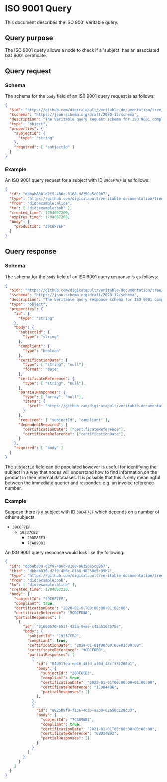 # ISO 9001 Query
This document describes the ISO 9001 Veritable query.

## Query purpose
The ISO 9001 query allows a node to check if a 'subject' has an associated ISO
9001 certificate.

## Query request
### Schema
The schema for the `body` field of an ISO 9001 query request is as follows:
```json
{
  "$id": "https://github.com/digicatapult/veritable-documentation/tree/main/schemas/veritable_messaging/query_types/iso_9001/request/0.1",
  "$schema": "https://json-schema.org/draft/2020-12/schema",
  "description": "The Veritable query request schema for ISO 9001 compliance",
  "type": "object",
  "properties": {
    "subjectId": {
      "type": "string"
    },
    "required": [ "subjectId" ]
  }
}
```

### Example
An ISO 9001 query request for a subject with ID `39C6F7EF` is as follows:
```json
{
  "id": "dbbab830-d2f9-4b6c-8168-98250e5c09b7",
  "type": "https://github.com/digicatapult/veritable-documentation/tree/main/schemas/veritable_messaging/query_types/iso_9001/request/0.1",
  "from": "did:example:alice",
  "to": [ "did:example:bob" ],
  "created_time": 1704067200,
  "expires_time": 1704067260,
  "body": {
    "productId": "39C6F7EF"
  }
}
```

## Query response
### Schema
The schema for the `body` field of an ISO 9001 query response is as follows:
```json
{
  "$id": "https://github.com/digicatapult/veritable-documentation/tree/main/schemas/veritable_messaging/query_types/iso_9001/response/0.1",
  "$schema": "https://json-schema.org/draft/2020-12/schema",
  "description": "The Veritable query response schema for ISO 9001 compliance",
  "type": "object",
  "properties": {
    "id": {
      "type": "string"
    },
    "body": {
      "subjectId": {
        "type": "string"
      },
      "compliant": {
        "type": "boolean"
      },
      "certificationDate": {
        "type": [ "string", "null"],
        "format": "date"
      },
      "certificateReference": {
        "type": [ "string", "null"],
      },
      "partialResponses": {
        "type": [ "array", "null"],
        "items": {
          "$ref": "https://github.com/digicatapult/veritable-documentation/tree/main/schemas/veritable_messaging/query_types/iso_9001/response/0.1"
        }
      },
      "required": [ "subjectId", "compliant" ],
      "dependentRequired": {
        "certificationDate": ["certificateReference"],
        "certificateReference": ["certificationDate"],
      }
    },
    "required": [ "body" ]
  }
}
```

The `subjectId` field can be populated however is useful for
identifying the subject in a way that nodes will understand how to
find information on the product in their internal databases.  It is
possible that this is only meaningful between the immediate querier
and responder: e.g. an invoice reference number.

### Example
Suppose there is a subject with ID `39C6F7EF` which depends on a number of other
subjects:
- `39C6F7EF`
  - `19237CB2`
    - `20DF8EE3`
    - `7CA09D81`

An ISO 9001 query response would look like the following:
```json
{
  "id": "dbbab830-d2f9-4b6c-8168-98250e5c09b7",
  "thid": "dbbab830-d2f9-4b6c-8168-98250e5c09b7",
  "type": "https://github.com/digicatapult/veritable-documentation/tree/main/schemas/veritable_messaging/query_types/iso_9001/response/0.1",
  "from": "did:example:bob",
  "to": [ "did:example:alice" ],
  "created_time": 1704067230,
  "body": {
    "subjectId": "39C6F7EF",
    "compliant": true,
    "certificationDate": "2020-01-01T00:00:00+01:00:00",
    "certificateReference": "9CDCFDB0",
    "partialResponses": [
      {
        "id": "81660576-653f-433a-9eae-c42a5164575e",
        "body": {
          "subjectId": "19237CB2",
          "compliant": true,
          "certificationDate": "2020-01-01T00:00:00+01:00:00",
          "certificateReference": "9CDCFDB0",
          "partialResponses": [
            {
              "id": "04d911ea-ee46-43fd-af0d-48cf33f260b1",
              "body": {
                "subjectId": "20DF8EE3",
                "compliant": true,
                "certificationDate": "2022-01-01T00:00:00+01:00:00",
                "certificateReference": "1E0844B6",
                "partialResponses": []
              },
            },
            {
              "id": "8825b9f9-f136-4ca6-aab0-62a50d128d33",
              "body": {
                "subjectId": "7CA09D81",
                "compliant": true,
                "certificationDate": "2021-01-01T00:00:00+00:00:00",
                "certificateReference": "6BD14B92",
                "partialResponses": []
              }
            }
          ]
        }
      } 
    ]
  }
}
```
